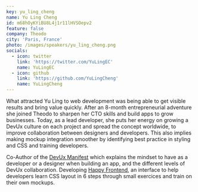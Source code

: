 ```yaml
---
key: yu_ling_cheng
name: Yu Ling Cheng
id: m68hOyKYiBU8L4j1r11lHVSOepv2
feature: false
company: Theodo
city: 'Paris, France'
photo: /images/speakers/yu_ling_cheng.png
socials:
  - icon: twitter
    link: 'https://twitter.com/YuLingEC'
    name: YuLingEC
  - icon: github
    link: 'https://github.com/YuLingCheng'
    name: YuLingCheng
---
```

What attracted Yu Ling to web development was being able to get visible results and bring value quickly. After an 8-month entrepreneurial adventure she joined Theodo to sharpen her CTO skills and build apps to grow businesses. Today, as a lead developer, she puts her energy on growing a DevUx culture on each project and spread the concept worldwide, to improve collaboration between designers and developers. This also implies making mockup integration smoother by identifying best practice in styling and CSS and training developers.

Co-Author of the [DevUx Manifest](https://devux.now.sh/manifest) which explains the mindset to have as a developer or a designer when building an app, and the different levels of DevUx collaboration.
Developing [Happy Frontend](https://happyfrontend.now.sh/dev/learn), an interface to help developers learn CSS layout in 6 steps through small exercices and train on their own mockups.